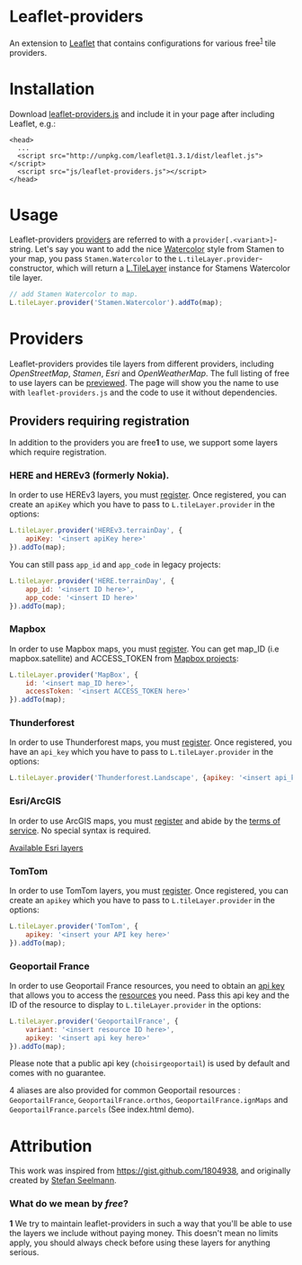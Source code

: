 Leaflet-providers
=================
An extension to [Leaflet](http://leafletjs.com/) that contains configurations for various free<sup>[1](#what-is-free)</sup> tile providers.

# Installation

Download [leaflet-providers.js](https://raw.githubusercontent.com/leaflet-extras/leaflet-providers/master/leaflet-providers.js) and include it in your page after including Leaflet, e.g.:

    <head>
      ...
      <script src="http://unpkg.com/leaflet@1.3.1/dist/leaflet.js"></script>
      <script src="js/leaflet-providers.js"></script>
    </head>

# Usage

Leaflet-providers [providers](#providers) are referred to with a `provider[.<variant>]`-string. Let's say you want to add the nice [Watercolor](http://maps.stamen.com/#watercolor/) style from Stamen to your map, you pass `Stamen.Watercolor` to the `L.tileLayer.provider`-constructor, which will return a [L.TileLayer](http://leafletjs.com/reference.html#tilelayer) instance for Stamens Watercolor tile layer.

```Javascript
// add Stamen Watercolor to map.
L.tileLayer.provider('Stamen.Watercolor').addTo(map);
```

# Providers

Leaflet-providers provides tile layers from different providers, including *OpenStreetMap*, *Stamen*, *Esri* and *OpenWeatherMap*. The full listing of free to use layers can be [previewed](http://leaflet-extras.github.io/leaflet-providers/preview/index.html). The page will show you the name to use with `leaflet-providers.js` and the code to use it without dependencies.

## Providers requiring registration

In addition to the providers you are free<b id="what-is-free">1</b> to use, we support some layers which require registration.

### HERE and HEREv3 (formerly Nokia).

In order to use HEREv3 layers, you must [register](http://developer.here.com/). Once registered, you can create an `apiKey` which you have to pass to `L.tileLayer.provider` in the options:

```Javascript
L.tileLayer.provider('HEREv3.terrainDay', {
    apiKey: '<insert apiKey here>'
}).addTo(map);
```

You can still pass `app_id` and `app_code` in legacy projects:

```Javascript
L.tileLayer.provider('HERE.terrainDay', {
    app_id: '<insert ID here>',
    app_code: '<insert ID here>'
}).addTo(map);
```

### Mapbox

In order to use Mapbox maps, you must [register](https://tiles.mapbox.com/signup). You can get map_ID (i.e mapbox.satellite) and ACCESS_TOKEN from [Mapbox projects](https://www.mapbox.com/projects):
```JavaScript
L.tileLayer.provider('MapBox', {
    id: '<insert map_ID here>',
    accessToken: '<insert ACCESS_TOKEN here>'
}).addTo(map);
```

### Thunderforest

In order to use Thunderforest maps, you must [register](https://thunderforest.com/pricing/). Once registered, you have an `api_key` which you have to pass to `L.tileLayer.provider` in the options:
```JavaScript
L.tileLayer.provider('Thunderforest.Landscape', {apikey: '<insert api_key here>'}).addTo(map);
```

### Esri/ArcGIS

In order to use ArcGIS maps, you must [register](https://developers.arcgis.com/en/sign-up/) and abide by the [terms of service](https://developers.arcgis.com/en/terms/). No special syntax is required.

[Available Esri layers](http://leaflet-extras.github.io/leaflet-providers/preview/#filter=Esri)

### TomTom

In order to use TomTom layers, you must [register](https://developer.tomtom.com/user/register). Once registered, you can create an `apikey` which you have to pass to `L.tileLayer.provider` in the options:

```Javascript
L.tileLayer.provider('TomTom', {
    apikey: '<insert your API key here>'
}).addTo(map);
```

### Geoportail France

In order to use Geoportail France resources, you need to obtain an [api key]( http://professionnels.ign.fr/ign/contrats/) that allows you to access the [resources](https://geoservices.ign.fr/documentation/donnees-ressources-wmts.html#ressources-servies-en-wmts-en-projection-web-mercator) you need. Pass this api key and the ID of the resource to display to `L.tileLayer.provider` in the options: 
```JavaScript
L.tileLayer.provider('GeoportailFrance', {
    variant: '<insert resource ID here>',
    apikey: '<insert api key here>'
}).addTo(map);
```

Please note that a public api key (`choisirgeoportail`) is used by default and comes with no guarantee. 

4 aliases are also provided for common Geoportail resources : `GeoportailFrance`, `GeoportailFrance.orthos`, `GeoportailFrance.ignMaps` and `GeoportailFrance.parcels` (See index.html demo).


# Attribution

This work was inspired from <https://gist.github.com/1804938>, and originally created by [Stefan Seelmann](https://github.com/seelmann).

### What do we mean by *free*?
<b id="what-is-free">1</b>
We try to maintain leaflet-providers in such a way that you'll be able to use the layers we include without paying money.
This doesn't mean no limits apply, you should always check before using these layers for anything serious.
